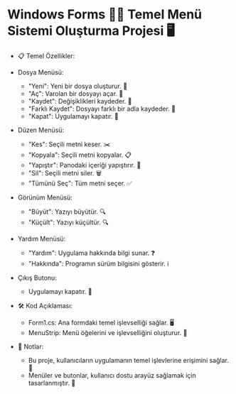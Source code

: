 # Windows Forms 🌟🎨 Temel Menü Sistemi Oluşturma Projesi 🖥️

* 📋 Temel Özellikler:

* Dosya Menüsü:
   - "Yeni": Yeni bir dosya oluşturur. 📂
   - "Aç": Varolan bir dosyayı açar. 📂
   - "Kaydet": Değişiklikleri kaydeder. 💾
   - "Farklı Kaydet": Dosyayı farklı bir adla kaydeder. 💾
   - "Kapat": Uygulamayı kapatır. 🚪

* Düzen Menüsü:
   - "Kes": Seçili metni keser. ✂️
   - "Kopyala": Seçili metni kopyalar. 📋
   - "Yapıştır": Panodaki içeriği yapıştırır. 📎
   - "Sil": Seçili metni siler. 🗑️
   - "Tümünü Seç": Tüm metni seçer. ✅

* Görünüm Menüsü:
   - "Büyüt": Yazıyı büyütür. 🔍
   - "Küçült": Yazıyı küçültür. 🔍
     
 * Yardım Menüsü:
   - "Yardım": Uygulama hakkında bilgi sunar. ❓
   - "Hakkında": Programın sürüm bilgisini gösterir. ℹ️
  
* Çıkış Butonu:
   - Uygulamayı kapatır. 🚪

* 🛠️ Kod Açıklaması:
   - Form1.cs: Ana formdaki temel işlevselliği sağlar. 🖥️
   - MenuStrip: Menü öğelerini ve işlevselliğini oluşturur. 📑
     
* 📝 Notlar:
  - Bu proje, kullanıcıların uygulamanın temel işlevlerine erişimini sağlar. 🎯
  - Menüler ve butonlar, kullanıcı dostu arayüz sağlamak için tasarlanmıştır. 🎨

     

     
      
